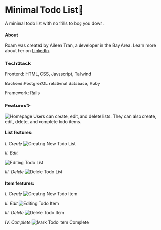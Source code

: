 # Minimal Todo List🌱
A minimal todo list with no frills to bog you down.

#### About
Roam was created by Aileen Tran, a developer in the Bay Area. Learn more about her on [LinkedIn](https://www.linkedin.com/in/aileentran27/).

### TechStack
Frontend: HTML, CSS, Javascript, Tailwind

Backend:PostgreSQL relational database, Ruby

Framework: Rails

### Features✨
![Homepage](/app/assets/images/readme/0homepage.png)
Users can create, edit, and delete lists. They can also create, edit, delete, and complete todo items.

#### List features: <br>
*I. Create*
![Creating New Todo List](/app/assets/images/readme/2creating_new_todo_list.png)

*II. Edit*
<!-- ![Editing Todo List](/app/assets/images/readme/4edit_todo_list.png) -->
![Editing Todo List](/app/assets/images/readme/5editing_todo_list.png)

*III. Delete*
![Delete Todo List](/app/assets/images/readme/7delete_todo_list.png)

#### Item features: <br>
*I. Create*
![Creating New Todo Item](/app/assets/images/readme/3creating_item.png)

*II. Edit*
![Editing Todo Item](/app/assets/images/readme/9editing_todo_item.png)

*III. Delete*
![Delete Todo Item](/app/assets/images/readme/delete_item.png)

*IV. Complete*
![Mark Todo Item Complete](/app/assets/images/readme/12marked_item_completed.png)
